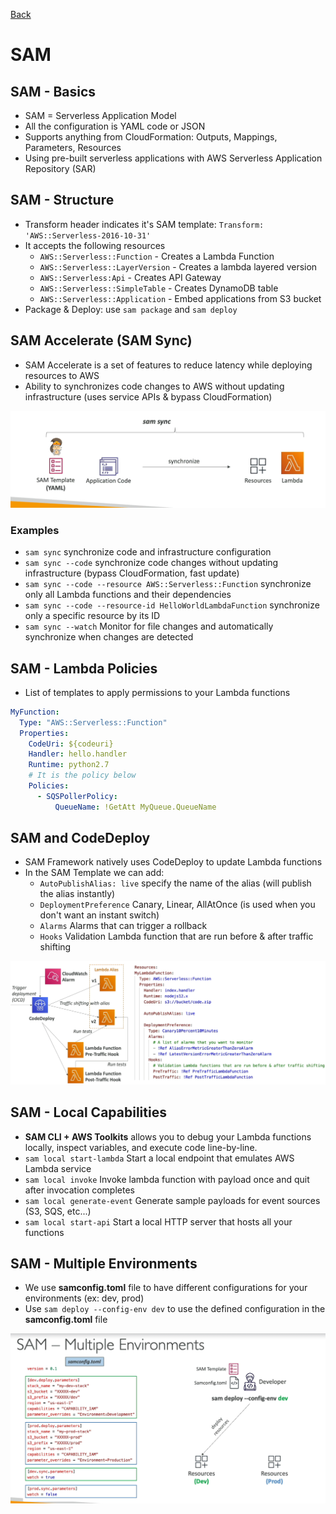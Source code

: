 [Back](./AWS.md)

# SAM

## SAM - Basics

- SAM = Serverless Application Model
- All the configuration is YAML code or JSON
- Supports anything from CloudFormation: Outputs, Mappings, Parameters, Resources
- Using pre-built serverless applications with AWS Serverless Application Repository (SAR)

## SAM - Structure

- Transform header indicates it's SAM template: `Transform: 'AWS::Serverless-2016-10-31'`
- It accepts the following resources
  - `AWS::Serverless::Function` - Creates a Lambda Function
  - `AWS::Serverless::LayerVersion` - Creates a lambda layered version
  - `AWS::Serverless:Api` - Creates API Gateway
  - `AWS::Serverless::SimpleTable` - Creates DynamoDB table
  - `AWS::Serverless::Application` - Embed applications from S3 bucket
- Package & Deploy: use `sam package` and `sam deploy`

## SAM Accelerate (SAM Sync)

- SAM Accelerate is a set of features to reduce latency while deploying resources to AWS
- Ability to synchronizes code changes to AWS without updating infrastructure (uses service APIs & bypass CloudFormation)

![SAM Accelerate](./assets/63.png)

### Examples

- `sam sync` synchronize code and infrastructure configuration
- `sam sync --code` synchronize code changes without updating infrastructure (bypass CloudFormation, fast update)
- `sam sync --code --resource AWS::Serverless::Function` synchronize only all Lambda functions and their dependencies
- `sam sync --code --resource-id HelloWorldLambdaFunction` synchronize only a specific resource by its ID
- `sam sync --watch` Monitor for file changes and automatically synchronize when changes are detected

## SAM - Lambda Policies

- List of templates to apply permissions to your Lambda functions

```yaml
MyFunction:
  Type: "AWS::Serverless::Function"
  Properties:
    CodeUri: ${codeuri}
    Handler: hello.handler
    Runtime: python2.7
    # It is the policy below
    Policies:
      - SQSPollerPolicy:
          QueueName: !GetAtt MyQueue.QueueName
```

## SAM and CodeDeploy

- SAM Framework natively uses CodeDeploy to update Lambda functions
- In the SAM Template we can add:
  - `AutoPublishAlias: live` specify the name of the alias (will publish the alias instantly)
  - `DeploymentPreference` Canary, Linear, AllAtOnce (is used when you don't want an instant switch)
  - `Alarms` Alarms that can trigger a rollback
  - `Hooks` Validation Lambda function that are run before & after traffic shifting

![SAM & CodeDeploy](./assets/71.png)

## SAM - Local Capabilities

- **SAM CLI + AWS Toolkits** allows you to debug your Lambda functions locally, inspect variables, and execute code line-by-line.
- `sam local start-lambda` Start a local endpoint that emulates AWS Lambda service
- `sam local invoke` Invoke lambda function with payload once and quit after invocation completes
- `sam local generate-event` Generate sample payloads for event sources (S3, SQS, etc...)
- `sam local start-api` Start a local HTTP server that hosts all your functions

## SAM - Multiple Environments

- We use **samconfig.toml** file to have different configurations for your environments (ex: dev, prod)
- Use `sam deploy --config-env dev` to use the defined configuration in the **samconfig.toml** file

![SAM Multiple Environments](./assets/64.png)
